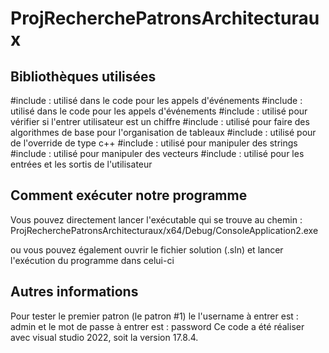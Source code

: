 # ProjRecherchePatronsArchitecturaux


## Bibliothèques utilisées
#include <functional> : utilisé dans le code pour les appels d'événements
#include <map> : utilisé dans le code pour les appels d'événements
#include <limits> : utilisé pour vérifier si l'entrer utilisateur est un chiffre 
#include <algorithm> : utilisé pour faire des algorithmes de base pour l'organisation de tableaux
#include <cctype> : utilisé pour de l'override de type c++
#include <string> : utilisé pour manipuler des strings
#include <vector> : utilisé pour manipuler des vecteurs
#include <iostream> : utilisé pour les entrées et les sortis de l'utilisateur

## Comment exécuter notre programme 
Vous pouvez directement lancer l'exécutable qui se trouve au chemin : ProjRecherchePatronsArchitecturaux/x64/Debug/ConsoleApplication2.exe

ou vous pouvez également ouvrir le fichier solution (.sln) et lancer l'exécution du programme dans celui-ci

## Autres informations
Pour tester le premier patron (le patron #1) le l'username à entrer est : admin et le mot de passe à entrer est : password
Ce code a été réaliser avec visual studio 2022, soit la version 17.8.4.
